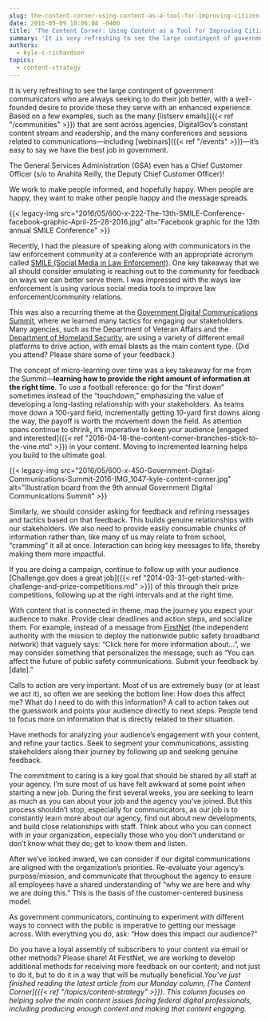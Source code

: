 ```yaml
---
slug: the-content-corner-using-content-as-a-tool-for-improving-citizen-services
date: 2016-05-09 10:06:08 -0400
title: 'The Content Corner: Using Content as a Tool for Improving Citizen Services'
summary: 'It is very refreshing to see the large contingent of government communicators who are always seeking to do their job better, with a well-founded desire to provide those they serve with an enhanced experience. Based on a few examples, such as the many listserv emails that are sent across agencies, DigitalGov’s constant content stream and'
authors:
  - kyle-s-richardson
topics:
  - content-strategy
---
```


It is very refreshing to see the large contingent of government communicators who are always seeking to do their job better, with a well-founded desire to provide those they serve with an enhanced experience. Based on a few examples, such as the many [listserv emails]({{< ref "/communities" >}}) that are sent across agencies, DigitalGov’s constant content stream and readership, and the many conferences and sessions related to communications—including [webinars]({{< ref "/events" >}})—it’s easy to say we have the best job in government.

The General Services Administration (GSA) even has a Chief Customer Officer (s/o to Anahita Reilly, the Deputy Chief Customer Officer)!

We work to make people informed, and hopefully happy. When people are happy, they want to make other people happy and the message spreads.

{{< legacy-img src="2016/05/600-x-222-The-13th-SMILE-Conference-facebook-graphic-April-25-28-2016.jpg" alt="Facebook graphic for the 13th annual SMILE Conference" >}}

Recently, I had the pleasure of speaking along with communicators in the law enforcement community at a conference with an appropriate acronym called [SMILE (Social Media in Law Enforcement)](https://twitter.com/search?q=%23smilecon&src=tyah). One key takeaway that we all should consider emulating is reaching out to the community for feedback on ways we can better serve them. I was impressed with the ways law enforcement is using various social media tools to improve law enforcement/community relations.

This was also a recurring theme at the [Government Digital Communications Summit](https://twitter.com/search?q=%23DCComm16&src=tyah), where we learned many tactics for engaging our stakeholders. Many agencies, such as the Department of Veteran Affairs and the [Department of Homeland Security](https://www.dhs.gov/blue-campaign/partnerships), are using a variety of different email platforms to drive action, with email blasts as the main content type. (Did you attend? Please share some of your feedback.)

The concept of micro-learning over time was a key takeaway for me from the Summit—**learning how to provide the right amount of information at the right time**. To use a football reference: go for the “first down” sometimes instead of the “touchdown,” emphasizing the value of developing a long-lasting relationship with your stakeholders. As teams move down a 100-yard field, incrementally getting 10-yard first downs along the way, the payoff is worth the movement down the field. As attention spans continue to shrink, it’s imperative to keep your audience [engaged and interested]({{< ref "2016-04-18-the-content-corner-branches-stick-to-the-vine.md" >}}) in your content. Moving to incremented learning helps you build to the ultimate goal.

{{< legacy-img src="2016/05/600-x-450-Government-Digital-Communications-Summit-2016-IMG_1047-kyle-content-corner.jpg" alt="Illustration board from the 9th annual Government Digital Communications Summit" >}}

Similarly, we should consider asking for feedback and refining messages and tactics based on that feedback. This builds genuine relationships with our stakeholders. We also need to provide easily consumable chunks of information rather than, like many of us may relate to from school, “cramming” it all at once. Interaction can bring key messages to life, thereby making them more impactful.

If you are doing a campaign, continue to follow up with your audience. [Challenge.gov does a great job]({{< ref "2014-03-31-get-started-with-challenge-and-prize-competitions.md" >}}) of this through their prize competitions, following up at the right intervals and at the right time.

With content that is connected in theme, map the journey you expect your audience to make. Provide clear deadlines and action steps, and socialize them. For example, instead of a message from [FirstNet](http://firstnet.gov/) (the independent authority with the mission to deploy the nationwide public safety broadband network) that vaguely says: “Click here for more information about&#8230;&#8221;, we may consider something that personalizes the message, such as “You can affect the future of public safety communications. Submit your feedback by [date].”

Calls to action are very important. Most of us are extremely busy (or at least we act it), so often we are seeking the bottom line: How does this affect me? What do I need to do with this information? A call to action takes out the guesswork and points your audience directly to next steps. People tend to focus more on information that is directly related to their situation.

Have methods for analyzing your audience’s engagement with your content, and refine your tactics. Seek to segment your communications, assisting stakeholders along their journey by following up and seeking genuine feedback.

The commitment to caring is a key goal that should be shared by all staff at your agency. I’m sure most of us have felt awkward at some point when starting a new job. During the first several weeks, you are seeking to learn as much as you can about your job and the agency you’ve joined. But this process shouldn’t stop, especially for communicators, as our job is to constantly learn more about our agency, find out about new developments, and build close relationships with staff. Think about who you can connect with in your organization, especially those who you don’t understand or don’t know what they do; get to know them and listen.

After we’ve looked inward, we can consider if our digital communications are aligned with the organization&#8217;s priorities. Re-evaluate your agency’s purpose/mission, and communicate that throughout the agency to ensure all employees have a shared understanding of &#8220;why we are here and why we are doing this.&#8221; This is the basis of the customer-centered business model.

As government communicators, continuing to experiment with different ways to connect with the public is imperative to getting our message across. With everything you do, ask: &#8220;How does this impact our audience?&#8221;

Do you have a loyal assembly of subscribers to your content via email or other methods? Please share! At FirstNet, we are working to develop additional methods for receiving more feedback on our content; and not just to do it, but to do it in a way that will be mutually beneficial._You’ve just finished reading the latest article from our Monday column, [The Content Corner]({{< ref "/topics/content-strategy" >}}). This column focuses on helping solve the main content issues facing federal digital professionals, including producing enough content and making that content engaging._
